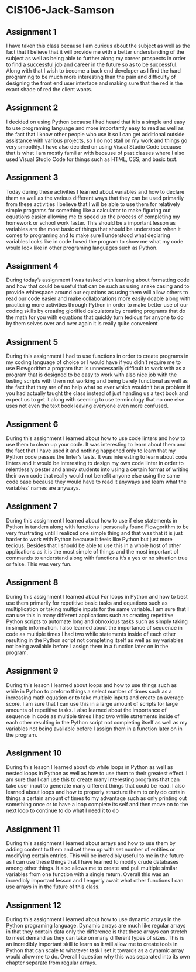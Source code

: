 # CIS106-Jack-Samson
## Assignment 1
I have taken this class because I am curious about the subject as well as the fact that I believe that it will provide me with a better understanding of the subject as well as being able to further along my career prospects in order to find a successful job and career in the future so as to be successful. Along with that I wish to become a back end developer as I find the hard programing to be much more interesting than the pain and difficulty of designing the front end user interface and making sure that the red is the exact shade of red the client wants.

## Assignment 2
I decided on using Python because I had heard that it is a simple and easy to use programing language and more importantly easy to read as well as the fact that I know other people who use it so I can get additional outside assistance with various projects, so I do not stall on my work and things go very smoothly. I have also decided on using Visual Studio Code because that is what I am mostly familiar with because of past classes where I also used Visual Studio Code for things such as HTML, CSS, and basic text.

## Assignment 3
Today during these activities I learned about variables and how to declare them as well as the various different ways that they can be used primarily from these activities I believe that I will be able to use them for relatively simple programs for something like a calculator to make figuring out equations easier allowing me to speed up the process of completing my homework or school work faster. This should be a important lesson as variables are the most basic of things that should be understood when it comes to programing and to make sure I understood what declaring variables looks like in code I used the program to show me what my code would look like in other programing languages such as Python.

## Assignment 4
During today’s assignment I was tasked with learning about formatting code and how that could be useful that can be such as using snake casing and to provide whitespace around our equations as using them will allow others to read our code easier and make collaborations more easily doable along with practicing more activities through Python in order to make better use of our coding skills by creating glorified calculators by creating programs that do the math for you with equations that quickly turn tedious for anyone to do by them selves over and over again it is really quite convenient

## Assignment 5
During this assignment I had to use functions in order to create programs in my coding language of choice or I would have if you didn’t require me to use Flowgorithm a program that is unnecessarily difficult to work with as a program that is designed to be easy to work with also nice job with the testing scripts with them not working and being barely functional as well as the fact that they are of no help what so ever which wouldn’t be a problem if you had actually taught the class instead of just handing us a text book and expect us to get it along with seeming to use terminology that no one else uses not even the text book leaving everyone even more confused.

## Assignment 6
During this assignment I learned about how to use code linters and how to use them to clean up your code. It was interesting to learn about them and the fact that I have used it and nothing happened only to learn that my Python code passes the linter’s tests. It was interesting to learn about code linters and it would be interesting to design my own code linter in order to relentlessly pester and annoy students into using a certain format of writing their own code that really would not benefit anyone else using the same code base because they would have to read it anyways and learn what the variables’ names are anyways.

## Assignment 7
During this assignment I learned about how to use if else statements in Python in tandem along with functions I personally found Flowgorithm to be very frustrating until I realized one simple thing and that was that it is just harder to work with Python because it feels like Python but just more tedious. Besides that I should be able to use this in a whole host of other applications as it is the most simple of things and the most important of commands to understand along with functions it’s a yes or no situation true or false. This was very fun.

## Assignment 8
During this assignment I learned about For loops in Python and how to best use them primarily for repetitive basic tasks and equations such as multiplication or taking multiple inputs for the same variable. I am sure that I can use this in many different applications such as creating repetitive Python scripts to automate long and obnoxious tasks such as simply taking in simple information. I also learned about the importance of sequence in code as multiple times I had two while statements inside of each other resulting in the Python script not completing itself as well as my variables not being available before I assign them in a function later on in the program.

## Assignment 9
During this lesson I learned about loops and how to use things such as while in Python to preform things a select number of times such as a increasing math equation or to take multiple inputs and create an average score. I am sure that I can use this in a large amount of scripts for large amounts of repetitive tasks. I also learned about the importance of sequence in code as multiple times I had two while statements inside of each other resulting in the Python script not completing itself as well as my variables not being available before I assign them in a function later on in the program.

## Assignment 10
During this lesson I learned about do while loops in Python as well as nested loops in Python as well as how to use them to their greatest effect. I am sure that I can use this to create many interesting programs that can take user input to generate many different things that could be read. I also learned about loops and how to properly structure them to only do certain things a certain amount of times to my advantage such as only printing out something once or to have a loop complete its self and then move on to the next loop to continue to do what I need it to do

## Assignment 11
During this assignment I learned about arrays and how to use them by adding content to them and set them up with set number of entities or modifying certain entries. This will be incredibly useful to me in the future as I can use these things that I have learned to modify crude databases among other things. It also allows me to create and pull multiple similar variables from one function with a single return. Overall this was an incredibly important lesson and I eagerly await what other functions I can use arrays in in the future of this class. 

## Assignment 12
During this assignment I learned about how to use dynamic arrays in the Python programing language. Dynamic arrays are much like regular arrays in that they contain data only the difference is that these arrays can stretch to meet demand as they can take on many different types of sizes. This is an incredibly important skill to learn as it will allow me to create tools in Python that can scale to whatever task I set it towards as a dynamic array would allow me to do. Overall I question why this was separated into its own chapter separate from regular arrays.
